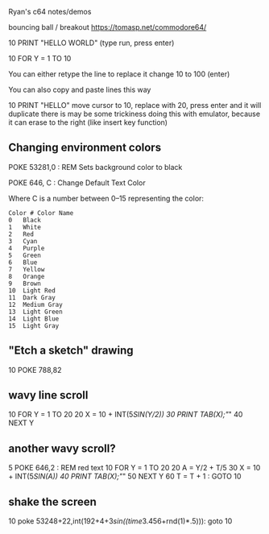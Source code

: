 Ryan's c64 notes/demos

bouncing ball / breakout
https://tomasp.net/commodore64/


10 PRINT "HELLO WORLD"
(type run, press enter)


10 FOR Y = 1 TO 10

You can either retype the line to replace it
change 10 to 100 (enter)

You can also copy and paste lines this way

10 PRINT "HELLO"
move cursor to 10,  replace with 20,   press enter and it will duplicate
there is may be some trickiness doing this with emulator, because it can erase to the right (like insert key function)



## Changing environment colors

POKE 53281,0  : REM Sets background color to black

POKE 646, C   : Change Default Text Color

Where C is a number between 0–15 representing the color:

```
Color #	Color Name
0	Black
1	White
2	Red
3	Cyan
4	Purple
5	Green
6	Blue
7	Yellow
8	Orange
9	Brown
10	Light Red
11	Dark Gray
12	Medium Gray
13	Light Green
14	Light Blue
15	Light Gray
```


## "Etch a sketch" drawing
10 POKE 788,82


## wavy line scroll

10 FOR Y = 1 TO 20
20 X = 10 + INT(5*SIN(Y/2))
30 PRINT TAB(X);"*"
40 NEXT Y



## another wavy scroll?

5 POKE 646,2   : REM red text
10 FOR Y = 1 TO 20
20 A = Y/2 + T/5
30 X = 10 + INT(5*SIN(A))
40 PRINT TAB(X);"*"
50 NEXT Y
60 T = T + 1 : GOTO 10


## shake the screen

10 poke 53248+22,int(192+4+3*sin((time*3.456+rnd(1)*.5))): goto 10